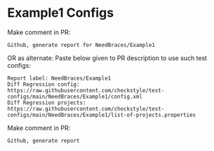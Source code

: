 # Example1 Configs
Make comment in PR:
```
Github, generate report for NeedBraces/Example1
```
OR as alternate:
Paste below given to PR description to use such test configs:
```
Report label: NeedBraces/Example1
Diff Regression config: https://raw.githubusercontent.com/checkstyle/test-configs/main/NeedBraces/Example1/config.xml
Diff Regression projects: https://raw.githubusercontent.com/checkstyle/test-configs/main/NeedBraces/Example1/list-of-projects.properties
```
Make comment in PR:
```
Github, generate report
```
